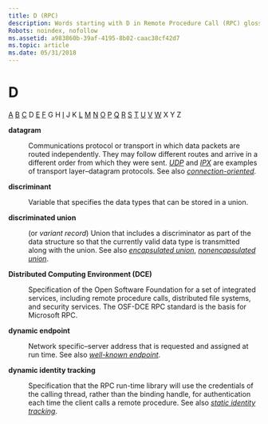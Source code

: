 ```yaml
---
title: D (RPC)
description: Words starting with D in Remote Procedure Call (RPC) glossary.
Robots: noindex, nofollow
ms.assetid: a983860b-39af-4195-8b02-caac38cf42d7
ms.topic: article
ms.date: 05/31/2018
---
```


# D

[A](a-glos.md) [B](b-glos.md) [C](c-glos.md) D [E](e-glos.md) [F](f-glos.md) G H [I](i-glos.md) J K [L](l-glos.md) [M](m-glos.md) [N](n-glos.md) [O](o-glos.md) [P](p-glos.md) [Q](q.md) [R](r-glos.md) [S](s-glos.md) [T](t-glos.md) [U](u-glos.md) [V](v-glos.md) [W](w-glos.md) X Y Z

<dl> <dt>

<span id="_rpc_datagram_glos"></span><span id="_RPC_DATAGRAM_GLOS"></span>**datagram**
</dt> <dd>

Communications protocol or transport in which data packets are routed independently. They may follow different routes and arrive in a different order from which they were sent. [*UDP*](u-glos.md) and [*IPX*](i-glos.md) are examples of transport layer–datagram protocols. See also [*connection-oriented*](c-glos.md).

</dd> <dt>

<span id="_rpc_discriminant_glos"></span><span id="_RPC_DISCRIMINANT_GLOS"></span>**discriminant**
</dt> <dd>

Variable that specifies the data types that can be stored in a union.

</dd> <dt>

<span id="_rpc_discriminated_union_glos"></span><span id="_RPC_DISCRIMINATED_UNION_GLOS"></span>**discriminated union**
</dt> <dd>

(or *variant record*) Union that includes a discriminator as part of the data structure so that the currently valid data type is transmitted along with the union. See also [*encapsulated union*](e-glos.md), [*nonencapsulated union*](n-glos.md).

</dd> <dt>

<span id="_rpc_dce_glos"></span><span id="_RPC_DCE_GLOS"></span>**Distributed Computing Environment (DCE)**
</dt> <dd>

Specification of the Open Software Foundation for a set of integrated services, including remote procedure calls, distributed file systems, and security services. The OSF-DCE RPC standard is the basis for Microsoft RPC.

</dd> <dt>

<span id="_rpc_dynamic_endpoint_glos"></span><span id="_RPC_DYNAMIC_ENDPOINT_GLOS"></span>**dynamic endpoint**
</dt> <dd>

Network specific–server address that is requested and assigned at run time. See also [*well-known endpoint*](w-glos.md).

</dd> <dt>

<span id="_rpc_dynamic_identity_tracking_glos"></span><span id="_RPC_DYNAMIC_IDENTITY_TRACKING_GLOS"></span>**dynamic identity tracking**
</dt> <dd>

Specification that the RPC run-time library will use the credentials of the calling thread, rather than the binding handle, for authentication each time the client calls a remote procedure. See also [*static identity tracking*](s-glos.md).

</dd> </dl>

 

 




